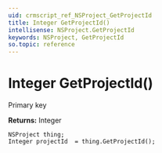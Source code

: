 ```yaml
---
uid: crmscript_ref_NSProject_GetProjectId
title: Integer GetProjectId()
intellisense: NSProject.GetProjectId
keywords: NSProject, GetProjectId
so.topic: reference
---
```


# Integer GetProjectId()

Primary key

**Returns:** Integer

```crmscript
NSProject thing;
Integer projectId  = thing.GetProjectId();
```

